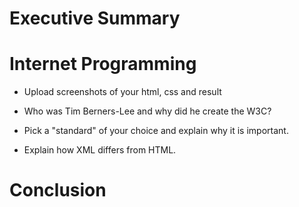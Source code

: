 # Executive Summary

# Internet Programming
* Upload screenshots of your html, css and result

* Who was Tim Berners-Lee and why did he create the W3C?

* Pick a "standard" of your choice and explain why it is important.

* Explain how XML differs from HTML.

# Conclusion
